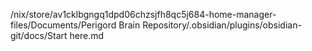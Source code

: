 /nix/store/av1cklbgngq1dpd06chzsjfh8qc5j684-home-manager-files/Documents/Perigord Brain Repository/.obsidian/plugins/obsidian-git/docs/Start here.md